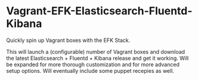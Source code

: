 Vagrant-EFK-Elasticsearch-Fluentd-Kibana
========================================

Quickly spin up Vagrant boxes with the EFK Stack.

This will launch a (configurable) number of Vagrant boxes and download the latest Elasticsearch + Fluentd + Kibana release and get it working.
Will be expanded for more thorough customization and for more advanced setup options.
Will eventually include some puppet recepies as well.
